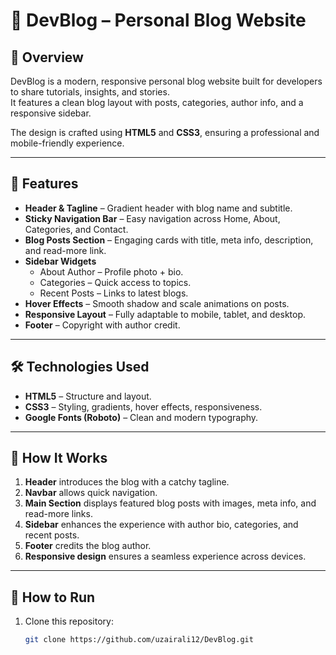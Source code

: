# 📝 DevBlog – Personal Blog Website  

## 📌 Overview  
DevBlog is a modern, responsive personal blog website built for developers to share tutorials, insights, and stories.  
It features a clean blog layout with posts, categories, author info, and a responsive sidebar.  

The design is crafted using **HTML5** and **CSS3**, ensuring a professional and mobile-friendly experience.  

---

## 🚀 Features  
- **Header & Tagline** – Gradient header with blog name and subtitle.  
- **Sticky Navigation Bar** – Easy navigation across Home, About, Categories, and Contact.  
- **Blog Posts Section** – Engaging cards with title, meta info, description, and read-more link.  
- **Sidebar Widgets**  
  - About Author – Profile photo + bio.  
  - Categories – Quick access to topics.  
  - Recent Posts – Links to latest blogs.  
- **Hover Effects** – Smooth shadow and scale animations on posts.  
- **Responsive Layout** – Fully adaptable to mobile, tablet, and desktop.  
- **Footer** – Copyright with author credit.  

---

## 🛠️ Technologies Used  
- **HTML5** – Structure and layout.  
- **CSS3** – Styling, gradients, hover effects, responsiveness.  
- **Google Fonts (Roboto)** – Clean and modern typography.  

---

## 📖 How It Works  
1. **Header** introduces the blog with a catchy tagline.  
2. **Navbar** allows quick navigation.  
3. **Main Section** displays featured blog posts with images, meta info, and read-more links.  
4. **Sidebar** enhances the experience with author bio, categories, and recent posts.  
5. **Footer** credits the blog author.  
6. **Responsive design** ensures a seamless experience across devices.  

---

## 📌 How to Run  
1. Clone this repository:  
   ```bash
   git clone https://github.com/uzairali12/DevBlog.git
